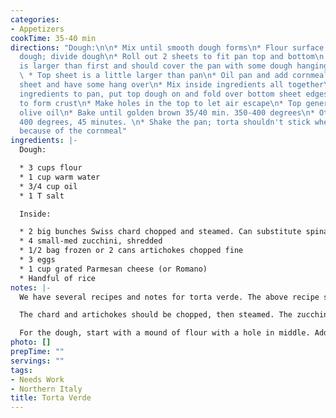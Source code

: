 ```yaml
---
categories:
- Appetizers
cookTime: 35-40 min
directions: "Dough:\n\n* Mix until smooth dough forms\n* Flour surface to roll out
  dough; divide dough\n* Roll out 2 sheets to fit pan top and bottom\n  * Bottom sheet
  is larger than first and should cover the pan with some dough hanging over the sides\n
  \ * Top sheet is a little larger than pan\n* Oil pan and add cornmeal then add bottom
  sheet and have some hang over\n* Mix inside ingredients all together\n* Add inside
  ingredients to pan, put top dough on and fold over bottom sheet edges with top sheet
  to form crust\n* Make holes in the top to let air escape\n* Top generously with
  olive oil\n* Bake until golden brown 35/40 min. 350-400 degrees\n* Other notes say
  400 degrees, 45 minutes. \n* Shake the pan; torta shouldn't stick when it's done
  because of the cornmeal"
ingredients: |-
  Dough:

  * 3 cups flour
  * 1 cup warm water
  * 3/4 cup oil
  * 1 T salt

  Inside:

  * 2 big bunches Swiss chard chopped and steamed. Can substitute spinach
  * 4 small-med zucchini, shredded
  * 1/2 bag frozen or 2 cans artichokes chopped fine
  * 3 eggs
  * 1 cup grated Parmesan cheese (or Romano)
  * Handful of rice
notes: |-
  We have several recipes and notes for torta verde. The above recipe should be for one large rectangular pan. But it doesn't list oil in the insides - according to notes, there should be oil, like 3/4-1 cup olive oil.

  The chard and artichokes should be chopped, then steamed. The zucchini should be shredded and used raw (I think). Water should be squeezed out of the veggies after steaming.

  For the dough, start with a mound of flour with a hole in middle. Add salt, add oil. Start mixing with hands, adding water a little at a time. Use a dough scraper. Mix until smooth ball. Cover. Not sure how long to let sit.
photo: []
prepTime: ""
servings: ""
tags:
- Needs Work
- Northern Italy
title: Torta Verde
---
```

